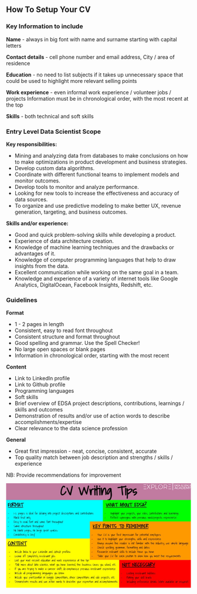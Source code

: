 ## How To Setup Your CV

### Key Information to include

**Name** - always in big font with name and surname starting with capital letters

**Contact details** - cell phone number and email address, City / area of residence

**Education** - no need to list subjects if it takes up unnecessary space that could be used to highlight more relevant selling points

**Work experience** - even informal work experience / volunteer jobs / projects
Information must be in chronological order, with the most recent at the top

**Skills** - both technical and soft skills

### Entry Level Data Scientist Scope

**Key responsibilities:**
* Mining and analyzing data from databases to make conclusions on how to make optimizations in product development and business strategies.
* Develop custom data algorithms.
* Coordinate with different functional teams to implement models and monitor outcomes.
* Develop tools to monitor and analyze performance.
* Looking for new tools to increase the effectiveness and accuracy of data sources.
* To organize and use predictive modeling to make better UX, revenue generation, targeting, and business outcomes.

**Skills and/or experience:**
* Good and quick problem-solving skills while developing a product.
* Experience of data architecture creation.
* Knowledge of machine learning techniques and the drawbacks or advantages of it.
* Knowledge of computer programming languages that help to draw insights from the data.
* Excellent communication while working on the same goal in a team.
* Knowledge and experience of a variety of internet tools like Google Analytics, DigitalOcean, Facebook Insights, Redshift, etc.

### Guidelines
**Format**
* 1 - 2 pages in length
* Consistent, easy to read font throughout
* Consistent structure and format throughout
* Good spelling and grammar. Use the Spell Checker!
* No large open spaces or blank pages
* Information in chronological order, starting with the most recent

**Content**
* Link to LinkedIn profile
* Link to Github profile
* Programming languages
* Soft skills
* Brief overview of EDSA project descriptions, contributions, learnings / skills and outcomes
* Demonstration of results and/or use of action words to describe accomplishments/expertise
* Clear relevance to the data science profession

**General**
* Great first impression - neat, concise, consistent, accurate
* Top quality match between job description and strengths / skills / experience

NB: Provide recommendations for improvement

<img src="img/Thrive - Career Services Bootcamp - CV Train.jpg" />

